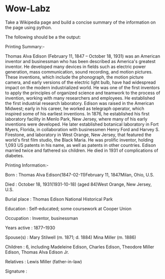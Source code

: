 # Wow-Labz
Take a Wikipedia page and build a concise summary of the information on the page using python.

The following should be a the output:

Printing Summary:-  

Thomas Alva Edison (February 11, 1847 – October 18, 1931) was an American inventor and businessman who has been described as America's greatest inventor. He developed many devices in fields such as electric power generation, mass communication, sound recording, and motion pictures. These inventions, which include the phonograph, the motion picture camera, and early versions of the electric light bulb, have had widespread impact on the modern industrialized world. He was one of the first inventors to apply the principles of organized science and teamwork to the process of invention, working with many researchers and employees. He established the first industrial research laboratory. Edison was raised in the American Midwest; early in his career, he worked as telegraph operator, which inspired some of his earliest inventions. In 1876, he established his first laboratory facility in Menlo Park, New Jersey, where many of his early inventions were developed. He later established botanical laboratory in Fort Myers, Florida, in collaboration with businessmen Henry Ford and Harvey S. Firestone, and laboratory in West Orange, New Jersey, that featured the world's first film studio, the Black Maria. He was prolific inventor, holding 1,093 US patents in his name, as well as patents in other countries. Edison married twice and fathered six children. He died in 1931 of complications of diabetes. 

Printing Information:-

Born :   Thomas Alva Edison(1847-02-11)February 11, 1847Milan, Ohio, U.S.

Died :   October 18, 1931(1931-10-18) (aged 84)West Orange, New Jersey, U.S.

Burial place :   Thomas Edison National Historical Park

Education :      Self-educated; some coursework at Cooper Union

Occupation :     Inventor, businessman

Years active :   1877–1930

Spouse(s) :      Mary Stilwell (m. 1871; d. 1884) Mina Miller (m. 1886)

Children :       6, including Madeleine Edison, Charles Edison, Theodore Miller Edison, Thomas Alva Edison Jr.

Relatives :      Lewis Miller (father-in-law)

Signature :
